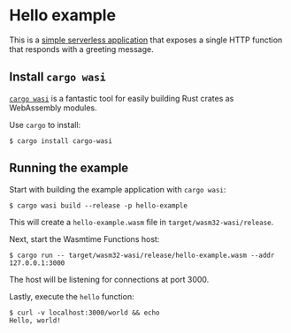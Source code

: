 # Hello example

This is a [simple serverless application](src/main.rs) that exposes a single HTTP function that responds with a greeting message.

## Install `cargo wasi`

[`cargo wasi`](https://github.com/bytecodealliance/cargo-wasi) is a fantastic tool for easily building Rust crates as WebAssembly modules.

Use `cargo` to install:

```text
$ cargo install cargo-wasi
```

## Running the example

Start with building the example application with `cargo wasi`:

```text
$ cargo wasi build --release -p hello-example
```

This will create a `hello-example.wasm` file in `target/wasm32-wasi/release`.

Next, start the Wasmtime Functions host:

```
$ cargo run -- target/wasm32-wasi/release/hello-example.wasm --addr 127.0.0.1:3000
```

The host will be listening for connections at port 3000.

Lastly, execute the `hello` function:

```
$ curl -v localhost:3000/world && echo
Hello, world!
```
